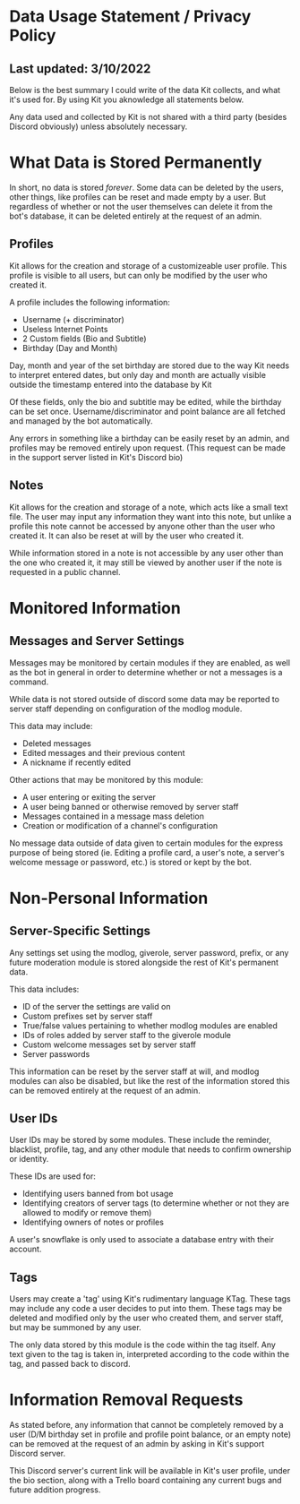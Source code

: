 # Data Usage Statement / Privacy Policy
## Last updated: 3/10/2022

Below is the best summary I could write of the data Kit collects, and what it's used for. By using Kit you aknowledge all statements below.

Any data used and collected by Kit is not shared with a third party (besides Discord obviously) unless absolutely necessary.


# What Data is Stored Permanently
In short, no data is stored *forever*. Some data can be deleted by the users, other things, like profiles can be reset and made empty by a user. But regardless of whether or not the user themselves can delete it from the bot's database, it can be deleted entirely at the request of an admin.

## Profiles
Kit allows for the creation and storage of a customizeable user profile. This profile is visible to all users, but can only be modified by the user who created it.

A profile includes the following information:
- Username (+ discriminator)
- Useless Internet Points
- 2 Custom fields (Bio and Subtitle)
- Birthday (Day and Month)

Day, month and year of the set birthday are stored due to the way Kit needs to interpret entered dates, but only day and month are actually visible outside the timestamp entered into the database by Kit

Of these fields, only the bio and subtitle may be edited, while the birthday can be set once. Username/discriminator and point balance are all fetched and managed by the bot automatically.

Any errors in something like a birthday can be easily reset by an admin, and profiles may be removed entirely upon request. (This request can be made in the support server listed in Kit's Discord bio)

## Notes
Kit allows for the creation and storage of a note, which acts like a small text file. The user may input any information they want into this note, but unlike a profile this note cannot be accessed by anyone other than the user who created it. It can also be reset at will by the user who created it.

While information stored in a note is not accessible by any user other than the one who created it, it may still be viewed by another user if the note is requested in a public channel.


# Monitored Information
## Messages and Server Settings
Messages may be monitored by certain modules if they are enabled, as well as the bot in general in order to determine whether or not a messages is a command.

While data is not stored outside of discord some data may be reported to server staff depending on configuration of the modlog module.

This data may include:
- Deleted messages
- Edited messages and their previous content
- A nickname if recently edited

Other actions that may be monitored by this module:
- A user entering or exiting the server
- A user being banned or otherwise removed by server staff
- Messages contained in a message mass deletion
- Creation or modification of a channel's configuration

No message data outside of data given to certain modules for the express purpose of being stored (ie. Editing a profile card, a user's note, a server's welcome message or password, etc.) is stored or kept by the bot.


# Non-Personal Information
## Server-Specific Settings
Any settings set using the modlog, giverole, server password, prefix, or any future moderation module is stored alongside the rest of Kit's permanent data.

This data includes:
- ID of the server the settings are valid on
- Custom prefixes set by server staff
- True/false values pertaining to whether modlog modules are enabled
- IDs of roles added by server staff to the giverole module
- Custom welcome messages set by server staff
- Server passwords

This information can be reset by the server staff at will, and modlog modules can also be disabled, but like the rest of the information stored this can be removed entirely at the request of an admin.

## User IDs
User IDs may be stored by some modules. These include the reminder, blacklist, profile, tag, and any other module that needs to confirm ownership or identity.

These IDs are used for:
- Identifying users banned from bot usage
- Identifying creators of server tags (to determine whether or not they are allowed to modify or remove them)
- Identifying owners of notes or profiles

A user's snowflake is only used to associate a database entry with their account.

## Tags
Users may create a 'tag' using Kit's rudimentary language KTag. These tags may include any code a user decides to put into them. These tags may be deleted and modified only by the user who created them, and server staff, but may be summoned by any user.

The only data stored by this module is the code within the tag itself. Any text given to the tag is taken in, interpreted according to the code within the tag, and passed back to discord.

# Information Removal Requests
As stated before, any information that cannot be completely removed by a user (D/M birthday set in profile and profile point balance, or an empty note) can be removed at the request of an admin by asking in Kit's support Discord server.

This Discord server's current link will be available in Kit's user profile, under the bio section, along with a Trello board containing any current bugs and future addition progress.